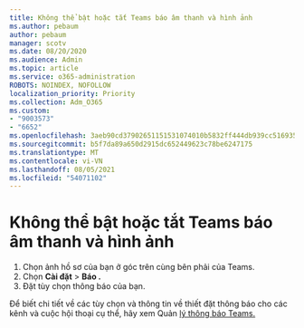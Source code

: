 ```yaml
---
title: Không thể bật hoặc tắt Teams báo âm thanh và hình ảnh
ms.author: pebaum
author: pebaum
manager: scotv
ms.date: 08/20/2020
ms.audience: Admin
ms.topic: article
ms.service: o365-administration
ROBOTS: NOINDEX, NOFOLLOW
localization_priority: Priority
ms.collection: Adm_O365
ms.custom:
- "9003573"
- "6652"
ms.openlocfilehash: 3aeb90cd37902651151531074010b5832ff444db939cc516935e780eda6c9510
ms.sourcegitcommit: b5f7da89a650d2915dc652449623c78be6247175
ms.translationtype: MT
ms.contentlocale: vi-VN
ms.lasthandoff: 08/05/2021
ms.locfileid: "54071102"
---
```

# <a name="cant-turn-teams-sound-and-visual-notifications-on-or-off"></a>Không thể bật hoặc tắt Teams báo âm thanh và hình ảnh

1. Chọn ảnh hồ sơ của bạn ở góc trên cùng bên phải của Teams.
2. Chọn **Cài đặt**  >  **Báo .**
3. Đặt tùy chọn thông báo của bạn.

Để biết chi tiết về các tùy chọn và thông tin về thiết đặt thông báo cho các kênh và cuộc hội thoại cụ thể, hãy xem Quản [lý thông báo Teams.](https://support.microsoft.com/office/manage-notifications-in-teams-1cc31834-5fe5-412b-8edb-43fecc78413d)
